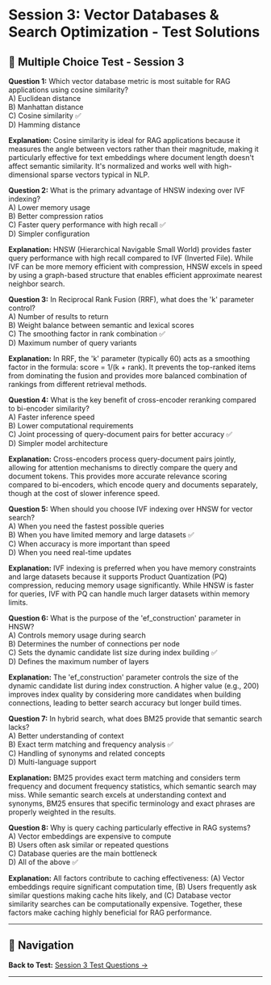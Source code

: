 # Session 3: Vector Databases & Search Optimization - Test Solutions

## 📝 Multiple Choice Test - Session 3

**Question 1:** Which vector database metric is most suitable for RAG applications using cosine similarity?  
A) Euclidean distance  
B) Manhattan distance  
C) Cosine similarity ✅  
D) Hamming distance  

**Explanation:** Cosine similarity is ideal for RAG applications because it measures the angle between vectors rather than their magnitude, making it particularly effective for text embeddings where document length doesn't affect semantic similarity. It's normalized and works well with high-dimensional sparse vectors typical in NLP.

**Question 2:** What is the primary advantage of HNSW indexing over IVF indexing?  
A) Lower memory usage  
B) Better compression ratios  
C) Faster query performance with high recall ✅  
D) Simpler configuration  

**Explanation:** HNSW (Hierarchical Navigable Small World) provides faster query performance with high recall compared to IVF (Inverted File). While IVF can be more memory efficient with compression, HNSW excels in speed by using a graph-based structure that enables efficient approximate nearest neighbor search.

**Question 3:** In Reciprocal Rank Fusion (RRF), what does the 'k' parameter control?  
A) Number of results to return  
B) Weight balance between semantic and lexical scores  
C) The smoothing factor in rank combination ✅  
D) Maximum number of query variants  

**Explanation:** In RRF, the 'k' parameter (typically 60) acts as a smoothing factor in the formula: score = 1/(k + rank). It prevents the top-ranked items from dominating the fusion and provides more balanced combination of rankings from different retrieval methods.

**Question 4:** What is the key benefit of cross-encoder reranking compared to bi-encoder similarity?  
A) Faster inference speed  
B) Lower computational requirements  
C) Joint processing of query-document pairs for better accuracy ✅  
D) Simpler model architecture  

**Explanation:** Cross-encoders process query-document pairs jointly, allowing for attention mechanisms to directly compare the query and document tokens. This provides more accurate relevance scoring compared to bi-encoders, which encode query and documents separately, though at the cost of slower inference speed.

**Question 5:** When should you choose IVF indexing over HNSW for vector search?  
A) When you need the fastest possible queries  
B) When you have limited memory and large datasets ✅  
C) When accuracy is more important than speed  
D) When you need real-time updates  

**Explanation:** IVF indexing is preferred when you have memory constraints and large datasets because it supports Product Quantization (PQ) compression, reducing memory usage significantly. While HNSW is faster for queries, IVF with PQ can handle much larger datasets within memory limits.

**Question 6:** What is the purpose of the 'ef_construction' parameter in HNSW?  
A) Controls memory usage during search  
B) Determines the number of connections per node  
C) Sets the dynamic candidate list size during index building ✅  
D) Defines the maximum number of layers  

**Explanation:** The 'ef_construction' parameter controls the size of the dynamic candidate list during index construction. A higher value (e.g., 200) improves index quality by considering more candidates when building connections, leading to better search accuracy but longer build times.

**Question 7:** In hybrid search, what does BM25 provide that semantic search lacks?  
A) Better understanding of context  
B) Exact term matching and frequency analysis ✅  
C) Handling of synonyms and related concepts  
D) Multi-language support  

**Explanation:** BM25 provides exact term matching and considers term frequency and document frequency statistics, which semantic search may miss. While semantic search excels at understanding context and synonyms, BM25 ensures that specific terminology and exact phrases are properly weighted in the results.

**Question 8:** Why is query caching particularly effective in RAG systems?  
A) Vector embeddings are expensive to compute  
B) Users often ask similar or repeated questions  
C) Database queries are the main bottleneck  
D) All of the above ✅  

**Explanation:** All factors contribute to caching effectiveness: (A) Vector embeddings require significant computation time, (B) Users frequently ask similar questions making cache hits likely, and (C) Database vector similarity searches can be computationally expensive. Together, these factors make caching highly beneficial for RAG performance.

---

## 🧭 Navigation

**Back to Test:** [Session 3 Test Questions →](Session3_Advanced_HNSW_Tuning.md#multiple-choice-test-session-3)

---

